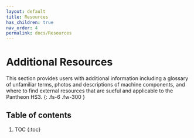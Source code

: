 ```yaml
---
layout: default
title: Resources
has_children: true
nav_order: 4
permalink: docs/Resources
---
```


# Additional Resources

This section provides users with additional information including a glossary of unfamiliar terms, photos and descriptions of machine components, and where to find external resources that are sueful and applicable to the Pantheon HS3.
{: .fs-6 .fw-300 }


## Table of contents

1. TOC
{:toc}